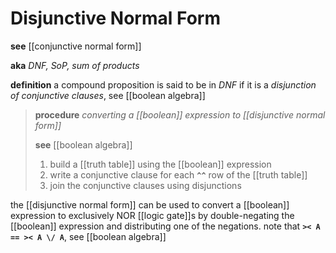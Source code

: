 # Disjunctive Normal Form

**see** [[conjunctive normal form]]

**aka** _DNF, SoP, sum of products_

**definition** a compound proposition is said to be in _DNF_ if it is a _disjunction of conjunctive clauses_, see [[boolean algebra]]

> **procedure** _converting a [[boolean]] expression to [[disjunctive normal form]]_
>
> **see** [[boolean algebra]]
>
> 1. build a [[truth table]] using the [[boolean]] expression
> 2. write a conjunctive clause for each **`^^`** row of the [[truth table]]
> 3. join the conjunctive clauses using disjunctions

the [[disjunctive normal form]] can be used to convert a [[boolean]] expression to exclusively NOR [[logic gate]]s by double-negating the [[boolean]] expression and distributing one of the negations. note that **`>< A == >< A \/ A`**, see [[boolean algebra]]
